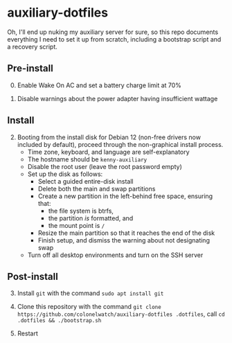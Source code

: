 # auxiliary-dotfiles

Oh, I'll end up nuking my auxiliary server for sure, so this repo documents everything I need to set it up from scratch, including a bootstrap script and a recovery script.

## Pre-install

0. Enable Wake On AC and set a battery charge limit at 70%

1. Disable warnings about the power adapter having insufficient wattage

## Install

2. Booting from the install disk for Debian 12 (non-free drivers now included by default), proceed through the non-graphical install process.
    * Time zone, keyboard, and language are self-explanatory
    * The hostname should be `kenny-auxiliary`
    * Disable the root user (leave the root password empty)
    * Set up the disk as follows:
        * Select a guided entire-disk install
        * Delete both the main and swap partitions
        * Create a new partition in the left-behind free space, ensuring that:
            * the file system is btrfs,
            * the partition *is* formatted, and
            * the mount point is `/`
        * Resize the main partition so that it reaches the end of the disk
        * Finish setup, and dismiss the warning about not designating swap
    * Turn off all desktop environments and turn on the SSH server

## Post-install

3. Install `git` with the command `sudo apt install git`

4. Clone this repository with the command `git clone https://github.com/colonelwatch/auxiliary-dotfiles .dotfiles`, call `cd .dotfiles && ./bootstrap.sh`

5. Restart

